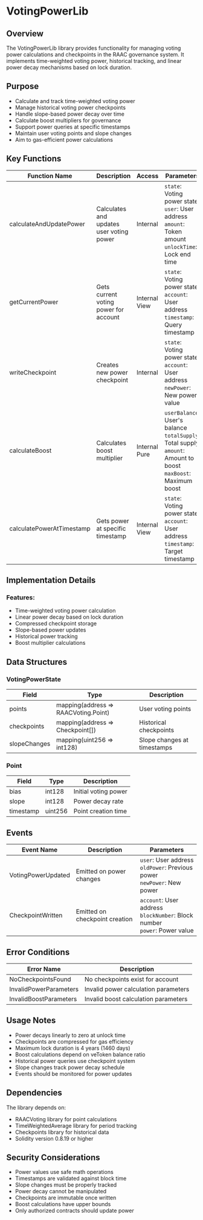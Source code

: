 # VotingPowerLib

## Overview

The VotingPowerLib library provides functionality for managing voting power calculations and checkpoints in the RAAC governance system. It implements time-weighted voting power, historical tracking, and linear power decay mechanisms based on lock duration.

## Purpose

- Calculate and track time-weighted voting power
- Manage historical voting power checkpoints
- Handle slope-based power decay over time
- Calculate boost multipliers for governance
- Support power queries at specific timestamps
- Maintain user voting points and slope changes
- Aim to gas-efficient power calculations

## Key Functions

| Function Name | Description | Access | Parameters | Returns |
|---------------|-------------|---------|------------|---------|
| calculateAndUpdatePower | Calculates and updates user voting power | Internal | `state`: Voting power state<br>`user`: User address<br>`amount`: Token amount<br>`unlockTime`: Lock end time | (int128, int128): bias and slope |
| getCurrentPower | Gets current voting power for account | Internal View | `state`: Voting power state<br>`account`: User address<br>`timestamp`: Query timestamp | uint256: Current power |
| writeCheckpoint | Creates new power checkpoint | Internal | `state`: Voting power state<br>`account`: User address<br>`newPower`: New power value | None |
| calculateBoost | Calculates boost multiplier | Internal Pure | `userBalance`: User's balance<br>`totalSupply`: Total supply<br>`amount`: Amount to boost<br>`maxBoost`: Maximum boost | uint256: Boost value |
| calculatePowerAtTimestamp | Gets power at specific timestamp | Internal View | `state`: Voting power state<br>`account`: User address<br>`timestamp`: Target timestamp | uint256: Historical power |

## Implementation Details

### Features:

- Time-weighted voting power calculation
- Linear power decay based on lock duration
- Compressed checkpoint storage
- Slope-based power updates
- Historical power tracking
- Boost multiplier calculations

## Data Structures

### VotingPowerState
| Field | Type | Description |
|-------|------|-------------|
| points | mapping(address => RAACVoting.Point) | User voting points |
| checkpoints | mapping(address => Checkpoint[]) | Historical checkpoints |
| slopeChanges | mapping(uint256 => int128) | Slope changes at timestamps |

### Point
| Field | Type | Description |
|-------|------|-------------|
| bias | int128 | Initial voting power |
| slope | int128 | Power decay rate |
| timestamp | uint256 | Point creation time |

## Events

| Event Name | Description | Parameters |
|------------|-------------|------------|
| VotingPowerUpdated | Emitted on power changes | `user`: User address<br>`oldPower`: Previous power<br>`newPower`: New power |
| CheckpointWritten | Emitted on checkpoint creation | `account`: User address<br>`blockNumber`: Block number<br>`power`: Power value |

## Error Conditions

| Error Name | Description |
|------------|-------------|
| NoCheckpointsFound | No checkpoints exist for account |
| InvalidPowerParameters | Invalid power calculation parameters |
| InvalidBoostParameters | Invalid boost calculation parameters |

## Usage Notes

- Power decays linearly to zero at unlock time
- Checkpoints are compressed for gas efficiency
- Maximum lock duration is 4 years (1460 days)
- Boost calculations depend on veToken balance ratio
- Historical power queries use checkpoint system
- Slope changes track power decay schedule
- Events should be monitored for power updates

## Dependencies

The library depends on:

- RAACVoting library for point calculations
- TimeWeightedAverage library for period tracking
- Checkpoints library for historical data
- Solidity version 0.8.19 or higher

## Security Considerations

- Power values use safe math operations
- Timestamps are validated against block time
- Slope changes must be properly tracked
- Power decay cannot be manipulated
- Checkpoints are immutable once written
- Boost calculations have upper bounds
- Only authorized contracts should update power